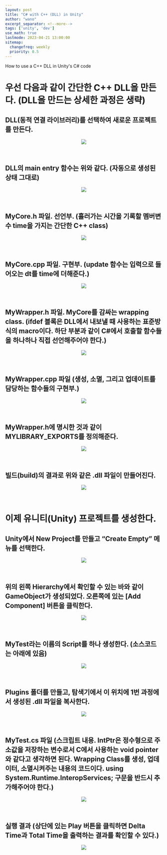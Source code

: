 ```yaml
---
layout: post
title: "C# with C++ (DLL) in Unity"
author: "wano"
excerpt_separator: <!--more-->
tags: ['unity', 'dev']
use_math: true
lastmode: 2023-04-21 13:00:00
sitemap:
  changefreq: weekly
  priority: 0.5
---
```


How to use a C++ DLL in Unity's C# code<!--more-->

# 우선 다음과 같이 간단한 C++ DLL을 만든다. (DLL을 만드는 상세한 과정은 생략)

## DLL(동적 연결 라이브러리)를 선택하여 새로운 프로젝트를 만든다.
<center>
  <figure>
    <img src="https://cgvfxmath.github.io/assets/img/unity_dll_01.jpg">
  </figure>
</center>
<br/>

## DLL의 main entry 함수는 위와 같다. (자동으로 생성된 상태 그대로)
<center>
  <figure>
    <img src="https://cgvfxmath.github.io/assets/img/unity_dll_02.jpg">
  </figure>
</center>
<br/>

## MyCore.h 파일. 선언부. (흘러가는 시간을 기록할 멤버변수 time을 가지는 간단한 C++ class)
<center>
  <figure>
    <img src="https://cgvfxmath.github.io/assets/img/unity_dll_03.jpg">
  </figure>
</center>
<br/>

## MyCore.cpp 파일. 구현부. (update 함수는 입력으로 들어오는 dt를 time에 더해준다.)
<center>
  <figure>
    <img src="https://cgvfxmath.github.io/assets/img/unity_dll_04.jpg">
  </figure>
</center>
<br/>

## MyWrapper.h 파일. MyCore를 감싸는 wrapping class. (ifdef 블록은 DLL에서 내보낼 때 사용하는 표준방식의 macro이다. 하단 부분과 같이 C#에서 호출할 함수들을 하나하나 직접 선언해주어야 한다.)
<center>
  <figure>
    <img src="https://cgvfxmath.github.io/assets/img/unity_dll_05.jpg">
  </figure>
</center>
<br/>

## MyWrapper.cpp 파일 (생성, 소멸, 그리고 업데이트를 담당하는 함수들의 구현부.)
<center>
  <figure>
    <img src="https://cgvfxmath.github.io/assets/img/unity_dll_06.jpg">
  </figure>
</center>
<br/>

## MyWrapper.h에 명시한 것과 같이 MYLIBRARY_EXPORTS를 정의해준다.
<center>
  <figure>
    <img src="https://cgvfxmath.github.io/assets/img/unity_dll_07.jpg">
  </figure>
</center>
<br/>

## 빌드(build)의 결과로 위와 같은 .dll 파일이 만들어진다.
<center>
  <figure>
    <img src="https://cgvfxmath.github.io/assets/img/unity_dll_08.jpg">
  </figure>
</center>
<br/>

# 이제 유니티(Unity) 프로젝트를 생성한다.

## Unity에서 New Project를 만들고 “Create Empty” 메뉴를 선택한다.
<center>
  <figure>
    <img src="https://cgvfxmath.github.io/assets/img/unity_dll_09.jpg">
  </figure>
</center>
<br/>

## 위의 왼쪽 Hierarchy에서 확인할 수 있는 바와 같이 GameObject가 생성되었다. 오른쪽에 있는 [Add Component] 버튼을 클릭한다.
<center>
  <figure>
    <img src="https://cgvfxmath.github.io/assets/img/unity_dll_10.jpg">
  </figure>
</center>
<br/>

## MyTest라는 이름의 Script를 하나 생성한다. (소스코드는 아래에 있음)
<center>
  <figure>
    <img src="https://cgvfxmath.github.io/assets/img/unity_dll_11.jpg">
  </figure>
</center>
<br/>

## Plugins 폴더를 만들고, 탐색기에서 이 위치에 1번 과정에서 생성된 .dll 파일을 복사한다.
<center>
  <figure>
    <img src="https://cgvfxmath.github.io/assets/img/unity_dll_12.jpg">
  </figure>
</center>
<br/>

## MyTest.cs 파일 (스크립트 내용. IntPtr은 정수형으로 주소값을 저장하는 변수로서 C에서 사용하는 void pointer와 같다고 생각하면 된다. Wrapping Class를 생성, 업데이터, 소멸시켜주는 내용의 코드이다. using System.Runtime.InteropServices; 구문을 반드시 추가해주어야 한다.)
<center>
  <figure>
    <img src="https://cgvfxmath.github.io/assets/img/unity_dll_13.jpg">
  </figure>
</center>
<br/>

## 실행 결과 (상단에 있는 Play 버튼을 클릭하면 Delta Time과 Total Time을 출력하는 결과를 확인할 수 있다.)
<center>
  <figure>
    <img src="https://cgvfxmath.github.io/assets/img/unity_dll_14.jpg">
  </figure>
</center>


